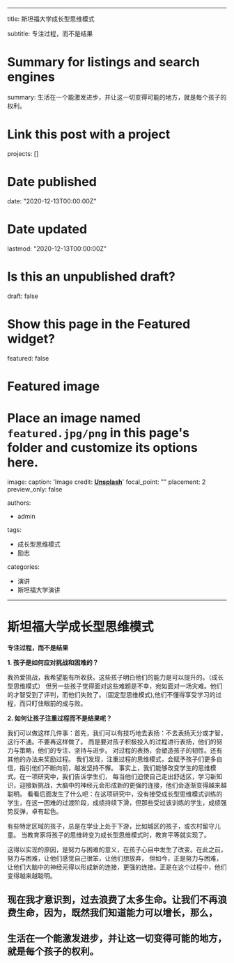 

---
title: 斯坦福大学成长型思维模式

subtitle: 专注过程，而不是结果



# Summary for listings and search engines
summary: 生活在一个能激发进步，并让这一切变得可能的地方，就是每个孩子的权利。


# Link this post with a project
projects: []

# Date published
date: "2020-12-13T00:00:00Z"

# Date updated
lastmod: "2020-12-13T00:00:00Z"

# Is this an unpublished draft?
draft: false

# Show this page in the Featured widget?
featured: false

# Featured image
# Place an image named `featured.jpg/png` in this page's folder and customize its options here.
image:
  caption: 'Image credit: [**Unsplash**](https://unsplash.com/photos/CpkOjOcXdUY)'
  focal_point: ""
  placement: 2
  preview_only: false

authors:
- admin


tags:
- 成长型思维模式
- 励志

categories:
- 演讲
- 斯坦福大学演讲
---




# 斯坦福大学成长型思维模式

**专注过程，而不是结果**

**1. 孩子是如何应对挑战和困难的？**

我热爱挑战，我希望能有所收获。这些孩子明白他们的能力是可以提升的。（成长型思维模式）
但另一些孩子觉得面对这些难题是不幸，宛如面对一场灾难。他们的才智受到了评判，而他们失败了。（固定型思维模式),他们不懂得享受学习的过程，而只盯住眼前的成与败。

**2. 如何让孩子注重过程而不是结果呢？**

我们可以做这样几件事：首先，我们可以有技巧地去表扬：不去表扬天分或才智，这行不通。不要再这样做了。
而是要对孩子积极投入的过程进行表扬，他们的努力与策略，他们的专注、坚持与进步。
对过程的表扬，会塑造孩子的韧性。还有其他的办法来奖励过程。
我们发现，注重过程的思维模式，会赋予孩子们更多自信，指引他们不断向前，越发坚持不懈。
事实上，我们能够改变学生的思维模式。在一项研究中，我们告诉学生们，
每当他们迫使自己走出舒适区，学习新知识，迎接新挑战，大脑中的神经元会形成新的更强的连接，他们会逐渐变得越来越聪明。
看看后面发生了什么吧：在这项研究中，没有接受成长型思维模式训练的学生，在这一困难的过渡阶段，成绩持续下滑，但那些受过该训练的学生，成绩强势反弹，卓有起色。


有些特定区域的孩子，总是在学业上处于下游，比如城区的孩子，或农村留守儿童。
当教育家将孩子的思维转变为成长型思维模式时，教育平等就实现了。

这得以实现的原因，是努力与困难的意义，在孩子心目中发生了改变。在此之前，努力与困难，让他们感觉自己很笨，让他们想放弃，
但如今，正是努力与困难，让他们大脑中的神经元得以形成新的连接，更强的连接。正是在这个过程中，他们变得越来越聪明。

## 现在我才意识到，过去浪费了太多生命。让我们不再浪费生命，因为，既然我们知道能力可以增长，那么，

## 生活在一个能激发进步，并让这一切变得可能的地方，就是每个孩子的权利。

